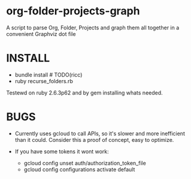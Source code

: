 # org-folder-projects-graph
A script to parse Org, Folder, Projects and graph them all together in a convenient Graphviz dot file

# INSTALL

* bundle install # TODO(ricc)
* ruby recurse_folders.rb

Testewd on ruby 2.6.3p62 and by gem installing whats needed.

# BUGS

* Currently uses gcloud to call APIs, so it's slower and more inefficient than it could. Consider this a proof of concept, easy to optimize.

* If you have some tokens it wont work:

     - gcloud config unset auth/authorization_token_file
     - gcloud config configurations activate default
